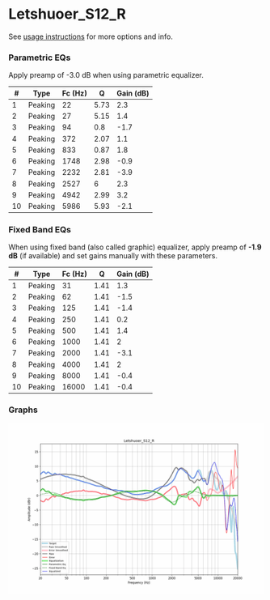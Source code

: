 # Letshuoer_S12_R
See [usage instructions](https://github.com/jaakkopasanen/AutoEq#usage) for more options and info.

### Parametric EQs
Apply preamp of -3.0 dB when using parametric equalizer.

|   # | Type    |   Fc (Hz) |    Q |   Gain (dB) |
|-----|---------|-----------|------|-------------|
|   1 | Peaking |        22 | 5.73 |         2.3 |
|   2 | Peaking |        27 | 5.15 |         1.4 |
|   3 | Peaking |        94 | 0.8  |        -1.7 |
|   4 | Peaking |       372 | 2.07 |         1.1 |
|   5 | Peaking |       833 | 0.87 |         1.8 |
|   6 | Peaking |      1748 | 2.98 |        -0.9 |
|   7 | Peaking |      2232 | 2.81 |        -3.9 |
|   8 | Peaking |      2527 | 6    |         2.3 |
|   9 | Peaking |      4942 | 2.99 |         3.2 |
|  10 | Peaking |      5986 | 5.93 |        -2.1 |

### Fixed Band EQs
When using fixed band (also called graphic) equalizer, apply preamp of **-1.9 dB** (if available) and set gains manually with these parameters.

|   # | Type    |   Fc (Hz) |    Q |   Gain (dB) |
|-----|---------|-----------|------|-------------|
|   1 | Peaking |        31 | 1.41 |         1.3 |
|   2 | Peaking |        62 | 1.41 |        -1.5 |
|   3 | Peaking |       125 | 1.41 |        -1.4 |
|   4 | Peaking |       250 | 1.41 |         0.2 |
|   5 | Peaking |       500 | 1.41 |         1.4 |
|   6 | Peaking |      1000 | 1.41 |         2   |
|   7 | Peaking |      2000 | 1.41 |        -3.1 |
|   8 | Peaking |      4000 | 1.41 |         2   |
|   9 | Peaking |      8000 | 1.41 |        -0.4 |
|  10 | Peaking |     16000 | 1.41 |        -0.4 |

### Graphs
![](./Letshuoer_S12_R.png)
